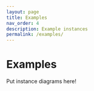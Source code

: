 ```yaml
---
layout: page
title: Examples
nav_order: 4
description: Example instances
permalink: /examples/
---
```

# Examples

Put instance diagrams here!
